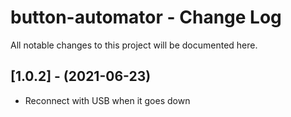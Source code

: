 # button-automator - Change Log
All notable changes to this project will be documented here.

## [1.0.2] - (2021-06-23)

- Reconnect with USB when it goes down